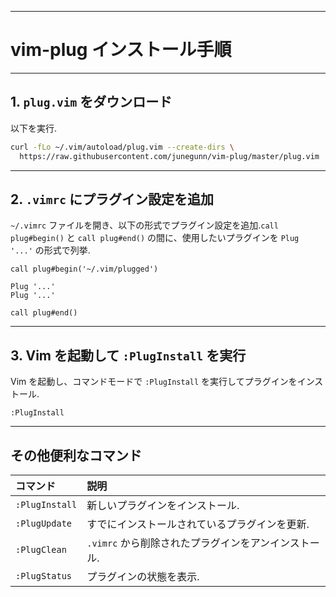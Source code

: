 -----

# vim-plug インストール手順

-----

## 1. `plug.vim` をダウンロード

以下を実行.

```bash
curl -fLo ~/.vim/autoload/plug.vim --create-dirs \
  https://raw.githubusercontent.com/junegunn/vim-plug/master/plug.vim
```

-----

## 2. `.vimrc` にプラグイン設定を追加

`~/.vimrc` ファイルを開き、以下の形式でプラグイン設定を追加.`call plug#begin()` と `call plug#end()` の間に、使用したいプラグインを `Plug '...'` の形式で列挙.

```vim
call plug#begin('~/.vim/plugged')

Plug '...'
Plug '...'

call plug#end()
```

-----

## 3. Vim を起動して `:PlugInstall` を実行

Vim を起動し、コマンドモードで `:PlugInstall` を実行してプラグインをインストール.

```vim
:PlugInstall
```

-----

## その他便利なコマンド

| コマンド | 説明 |
| :------------- | :--------------------------------- |
| `:PlugInstall` | 新しいプラグインをインストール. |
| `:PlugUpdate` | すでにインストールされているプラグインを更新. |
| `:PlugClean` | `.vimrc` から削除されたプラグインをアンインストール. |
| `:PlugStatus` | プラグインの状態を表示. |
